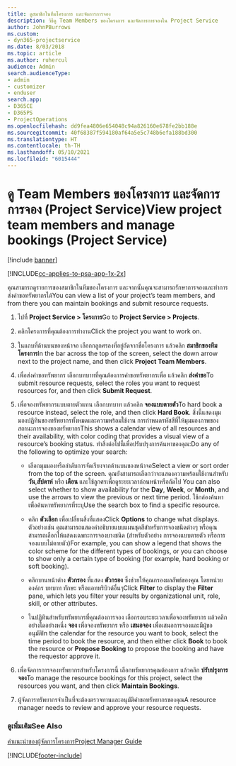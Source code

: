 ```yaml
---
title: ดูสมาชิกในทีมโครงการ และจัดการการจอง
description: วิธีดู Team Members ของโครงการ และจัดการการจองใน Project Service
author: JohnPBurrows
ms.custom:
- dyn365-projectservice
ms.date: 8/03/2018
ms.topic: article
ms.author: ruhercul
audience: Admin
search.audienceType:
- admin
- customizer
- enduser
search.app:
- D365CE
- D365PS
- ProjectOperations
ms.openlocfilehash: dd9fea4806e654048c94a826160e678fe2bb188e
ms.sourcegitcommit: 40f68387f594180af64a5e5c748b6efa188bd300
ms.translationtype: HT
ms.contentlocale: th-TH
ms.lasthandoff: 05/10/2021
ms.locfileid: "6015444"
---
```

# <a name="view-project-team-members-and-manage-bookings-project-service"></a><span data-ttu-id="a6dfa-103">ดู Team Members ของโครงการ และจัดการการจอง (Project Service)</span><span class="sxs-lookup"><span data-stu-id="a6dfa-103">View project team members and manage bookings (Project Service)</span></span>

[!include [banner](../includes/psa-now-project-operations.md)]

[!INCLUDE[cc-applies-to-psa-app-1x-2x](../includes/cc-applies-to-psa-app-1x-2x.md)]

<span data-ttu-id="a6dfa-104">คุณสามารถดูรายการของสมาชิกในทีมของโครงการ และจากนั้นคุณจะสามารถรักษาการจองและทำการส่งคำขอทรัพยากรได้</span><span class="sxs-lookup"><span data-stu-id="a6dfa-104">You can view a list of your project’s team members, and from there you can maintain bookings and submit resource requests.</span></span>  
  
1.  <span data-ttu-id="a6dfa-105">ไปที่ **Project Service > โครงการ**</span><span class="sxs-lookup"><span data-stu-id="a6dfa-105">Go to **Project Service > Projects**.</span></span>  
  
2.  <span data-ttu-id="a6dfa-106">คลิกโครงการที่คุณต้องการทำงาน</span><span class="sxs-lookup"><span data-stu-id="a6dfa-106">Click the project you want to work on.</span></span>  
  
3.  <span data-ttu-id="a6dfa-107">ในแถบที่ด้านบนของหน้าจอ เลือกกลูกศรลงที่อยู่ถัดจากชื่อโครงการ แล้วคลิก **สมาชิกของทีมโครงการ**</span><span class="sxs-lookup"><span data-stu-id="a6dfa-107">In the bar across the top of the screen, select the down arrow next to the project name, and then click **Project Team Members**.</span></span>  
  
4.  <span data-ttu-id="a6dfa-108">เพื่อส่งคำขอทรัพยากร เลือกบทบาทที่คุณต้องการคำขอทรัพยากรเพื่อ แล้วคลิก **ส่งคำขอ**</span><span class="sxs-lookup"><span data-stu-id="a6dfa-108">To submit resource requests, select the roles you want to request resources for, and then click **Submit Request**.</span></span>  
  
5.  <span data-ttu-id="a6dfa-109">เพื่อจองทรัพยากรแบบตายตัวแทน เลือกบทบาท แล้วคลิก **จองแบบตายตัว**</span><span class="sxs-lookup"><span data-stu-id="a6dfa-109">To hard book a resource instead, select the role, and then click **Hard Book**.</span></span> <span data-ttu-id="a6dfa-110">สิ่งนี้แสดงมุมมองปฏิทินของทรัพยากรทั้งหมดและความพร้อมใช้งาน การกำหนดรหัสสีที่ให้มุมมองภาพของสถานะการจองของทรัพยากร</span><span class="sxs-lookup"><span data-stu-id="a6dfa-110">This shows a calendar view of all resources and their availability, with color coding that provides a visual view of a resource’s booking status.</span></span> <span data-ttu-id="a6dfa-111">ทำสิ่งต่อไปนี้เพื่อปรับปรุงการค้นหาของคุณ:</span><span class="sxs-lookup"><span data-stu-id="a6dfa-111">Do any of the following to optimize your search:</span></span>  
  
    -   <span data-ttu-id="a6dfa-112">เลือกมุมมองหรือลำดับการจัดเรียงจากด้านบนของหน้าจอ</span><span class="sxs-lookup"><span data-stu-id="a6dfa-112">Select a view or sort order from the top of the screen.</span></span> <span data-ttu-id="a6dfa-113">คุณยังสามารถเลือกว่าจะแสดงความพร้อมใช้งานสำหรับ **วัน**,**สัปดาห์** หรือ **เดือน** และใช้ลูกศรเพื่อดูระยะเวลาก่อนหน้าหรือถัดไป </span><span class="sxs-lookup"><span data-stu-id="a6dfa-113">You can also select whether to show availability for the **Day**, **Week**, or **Month**, and use the arrows to view the previous or next time period.</span></span> <span data-ttu-id="a6dfa-114">ใช้กล่องค้นหาเพื่อค้นหาทรัพยากรที่ระบุ</span><span class="sxs-lookup"><span data-stu-id="a6dfa-114">Use the search box to find a specific resource.</span></span>  
  
    -   <span data-ttu-id="a6dfa-115">คลิก **ตัวเลือก** เพื่อเปลี่ยนสิ่งที่แสดง</span><span class="sxs-lookup"><span data-stu-id="a6dfa-115">Click **Options** to change what displays.</span></span> <span data-ttu-id="a6dfa-116">ตัวอย่างเช่น คุณสามารถแสดงคำอธิบายแบบแผนชุดสีสำหรับการจองชนิดต่างๆ หรือคุณสามารถเลือกให้แสดงเฉพาะการจองบางชนิด (สำหรับตัวอย่าง การจองแบบตายตัว หรือการจองแบบไม่ตายตัว)</span><span class="sxs-lookup"><span data-stu-id="a6dfa-116">For example, you can show a legend that shows the color scheme for the different types of bookings, or you can choose to show only a certain type of booking (for example, hard booking or soft booking).</span></span>  
  
    -   <span data-ttu-id="a6dfa-117">คลิกบานหน้าต่าง **ตัวกรอง** ที่แสดง **ตัวกรอง** ซึ่งช่วยให้คุณกรองผลลัพธ์ของคุณ โดยหน่วยองค์กร บทบาท ทักษะ หรือแอททริบิวต์อื่นๆ</span><span class="sxs-lookup"><span data-stu-id="a6dfa-117">Click **Filter** to display the **Filter** pane, which lets you filter your results by organizational unit, role, skill, or other attributes.</span></span>  
  
    -   <span data-ttu-id="a6dfa-118">ในปฏิทินสำหรับทรัพยากรที่คุณต้องการจอง เลือกรอบระยะเวลาเพื่อจองทรัพยากร แล้วคลิกอย่างใดอย่างหนึ่ง **จอง** เพื่อจองทรัพยากร หรือ **เสนอจอง** เพื่อเสนอการจองและมีผู้ขออนุมัติ</span><span class="sxs-lookup"><span data-stu-id="a6dfa-118">In the calendar for the resource you want to book, select the time period to book the resource, and then either click **Book** to book the resource or **Propose Booking** to propose the booking and have the requestor approve it.</span></span>  
  
6.  <span data-ttu-id="a6dfa-119">เพื่อจัดการการจองทรัพยากรสำหรับโครงการนี้ เลือกทรัพยากรคุณต้องการ แล้วคลิก **ปรับปรุงการจอง**</span><span class="sxs-lookup"><span data-stu-id="a6dfa-119">To manage the resource bookings for this project, select the resources you want, and then click **Maintain Bookings**.</span></span>  
  
7.  <span data-ttu-id="a6dfa-120">ผู้จัดการทรัพยากรจำเป็นที่จะต้องตรวจทานและอนุมัติคำขอทรัพยากรของคุณ</span><span class="sxs-lookup"><span data-stu-id="a6dfa-120">A resource manager needs to review and approve your resource requests.</span></span>  
  
### <a name="see-also"></a><span data-ttu-id="a6dfa-121">ดูเพิ่มเติม</span><span class="sxs-lookup"><span data-stu-id="a6dfa-121">See Also</span></span>  
 [<span data-ttu-id="a6dfa-122">คำแนะนำของผู้จัดการโครงการ</span><span class="sxs-lookup"><span data-stu-id="a6dfa-122">Project Manager Guide</span></span>](../psa/project-manager-guide.md)


[!INCLUDE[footer-include](../includes/footer-banner.md)]